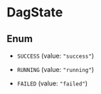 

# DagState

## Enum


* `SUCCESS` (value: `"success"`)

* `RUNNING` (value: `"running"`)

* `FAILED` (value: `"failed"`)



